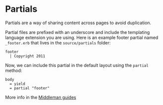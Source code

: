 # Partials

Partials are a way of sharing content across pages to avoid duplication.

Partial files are prefixed with an underscore and include the templating language
extension you are using. Here is an example footer partial named `_footer.erb`
that lives in the `source/partials` folder:

```slim
footer
  | Copyright 2011
```

Now, we can include this partial in the default layout using the `partial` method:

```slim
body
  = yield
  = partial "footer"
```

More info in the [Middleman guides](http://middlemanapp.com/basics/templates/#toc_6)
